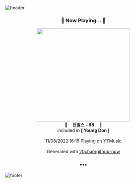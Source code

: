 ![header](https://capsule-render.vercel.app/api?type=wave&height=170&section=header&text=Hi.%20I'm%20SHIFT&fontColor=090707&fontAlignX=45&fontAlignY=65&fontSize=100)

<h3 align="center">🎵 Now Playing... 🎵</h3>
<p align="center">
  <a href="https://music.youtube.com/watch?v=U5jZJXMVLvM">
    <img width="300" src="https://lh3.googleusercontent.com/OPltGYYkThCTimsXRlBoOGn9oMTjmfSr9UuMpgBH9KGyBwByht1d7CpESDOrgoLMZyMN1O84lqrKdxk6">
  </a>
  <br>
  🎵&nbsp&nbsp&nbsp <b>던밀스 - 88</b> &nbsp&nbsp&nbsp🎵
  <br>
  included in <b>[ Young Don ]</b>
  
  <br />
  <br />
  11/08/2022 16:15 Playing on YTMusic
  <br />
  <br />
  Generated with <a href="https://github.com/20chan/github-now">20chan/github-now</a>
</p>

<h3 align="center">•••</h3>

![footer](https://capsule-render.vercel.app/api?type=wave&height=150&section=footer)
